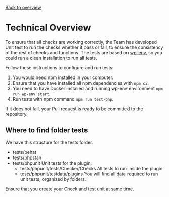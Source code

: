 [Back to overview](./README.md)

# Technical Overview

To ensure that all checks are working correctly, the Team has developed Unit test to run the checks whether it pass or fail, to ensure the consistency of the rest of checks and functions. The tests are based on [wp-env](https://make.wordpress.org/core/2020/03/03/wp-env-simple-local-environments-for-wordpress/), so you could run a clean installation to run all tests.

Follow these instructions to configure and run tests:

1. You would need npm installed in your computer.
2. Ensure that you have installed all npm dependencies with `npm ci`.
3. You need to have Docker installed and running wp-env environment `npm run wp-env start`.
4. Run tests with npm command `npm run test-php`.

If it does not fail, your Pull request is ready to be committed to the repository.

## Where to find folder tests

We have this structure for the tests folder:

- tests/behat
- tests/phpstan
- tests/phpunit Unit tests for the plugin.
  - tests/phpunit/tests/Checker/Checks All tests to run inside the plugin.
  - tests/phpunit/testdata/plugins You will find all data required to run unit tests, organized by folders.

Ensure that you create your Check and test unit at same time.
